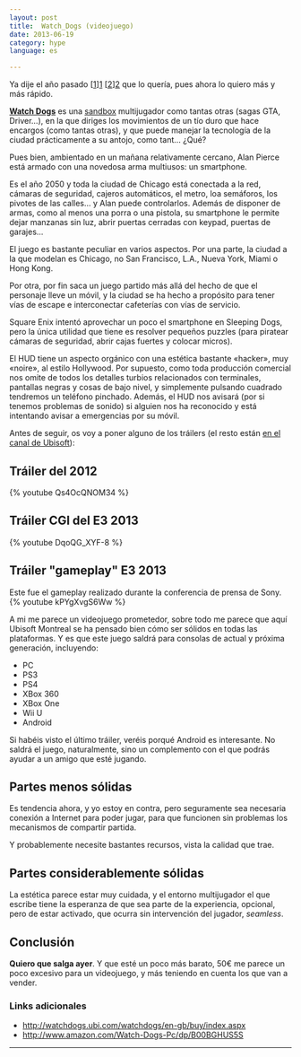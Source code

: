 ```yaml
---
layout: post
title:  Watch_Dogs (videojuego)
date: 2013-06-19
category: hype
language: es

---
```


Ya dije el año pasado [[1]][1] [[2]][2] que lo quería, pues ahora lo quiero más y más rápido.

[**Watch Dogs**][WDUBI] es una [sandbox][WP_S] multijugador como tantas otras (sagas GTA, Driver...), en la que diriges los movimientos de un tío duro que hace encargos (como tantas otras), y que puede manejar la tecnología de la ciudad prácticamente a su antojo, como tant... ¿Qué?

Pues bien, ambientado en un mañana relativamente cercano, Alan Pierce está armado con una novedosa arma multiusos: un smartphone.

Es el año 2050 y toda la ciudad de Chicago está conectada a la red, cámaras de seguridad, cajeros automáticos, el metro, loa semáforos, los pivotes de las calles... y Alan puede controlarlos.
Además de disponer de armas, como al menos una porra o una pistola, su smartphone le permite dejar manzanas sin luz, abrir puertas cerradas con keypad, puertas de garajes...

El juego es bastante peculiar en varios aspectos.
Por una parte, la ciudad a la que modelan es Chicago, no San Francisco, L.A., Nueva York, Miami o Hong Kong.

Por otra, por fin saca un juego partido más allá del hecho de que el personaje lleve un móvil, y la ciudad se ha hecho a propósito para tener vías de escape e interconectar cafeterías con vías de servicio.

Square Enix intentó aprovechar un poco el smartphone en Sleeping Dogs, pero la única utilidad que tiene es resolver pequeños puzzles (para piratear cámaras de seguridad, abrir cajas fuertes y colocar micros).

El HUD tiene un aspecto orgánico con una estética bastante «hacker», muy «noire», al estilo Hollywood.
Por supuesto, como toda producción comercial nos omite de todos los detalles turbios relacionados con terminales, pantallas negras y cosas de bajo nivel, y simplemente pulsando cuadrado tendremos un teléfono pinchado. Además, el HUD nos avisará (por si tenemos problemas de sonido) si alguien nos ha reconocido y está intentando avisar a emergencias por su móvil.

Antes de seguir, os voy a poner alguno de los tráilers (el resto están [en el canal de Ubisoft][YT_UBI]):

Tráiler del 2012
----------------
{% youtube Qs4OcQNOM34 %}

Tráiler CGI del E3 2013
-------------------
{% youtube DqoQG_XYF-8 %}


Tráiler "gameplay" E3 2013
---------------
Este fue el gameplay realizado durante la conferencia de prensa de Sony.
{% youtube kPYgXvgS6Ww %}

A mi me parece un videojuego prometedor, sobre todo me parece que aquí Ubisoft Montreal se ha pensado bien cómo ser sólidos en todas las plataformas. Y es que este juego saldrá para consolas de actual y próxima generación, incluyendo:

 - PC
 - PS3
 - PS4
 - XBox 360
 - XBox One
 - Wii U
 - Android

Si habéis visto el último tráiler, veréis porqué Android es interesante. No saldrá el juego, naturalmente, sino un complemento con el que podrás ayudar a un amigo que esté jugando.

Partes menos sólidas
--------------------
Es tendencia ahora, y yo estoy en contra, pero seguramente sea necesaria conexión a Internet para poder jugar, para que funcionen sin problemas los mecanismos de compartir partida.

Y probablemente necesite bastantes recursos, vista la calidad que trae.

Partes considerablemente sólidas
--------------------------------
La estética parece estar muy cuidada, y el entorno multijugador el que escribe tiene la esperanza de que sea parte de la experiencia, opcional, pero de estar activado, que ocurra sin intervención del jugador, *seamless*.

Conclusión
----------
**Quiero que salga ayer**. Y que esté un poco más barato, 50€ me parece un poco excesivo para un videojuego, y más teniendo en cuenta los que van a vender.

### Links adicionales
- http://watchdogs.ubi.com/watchdogs/en-gb/buy/index.aspx
- http://www.amazon.com/Watch-Dogs-Pc/dp/B00BGHUS5S

----

[1]: https://twitter.com/ssice/status/209788244479578113
[2]: https://twitter.com/ssice/status/210001046452445186
[WDUBI]: http://watchdogs.ubi.com
[WP_S]: http://es.wikipedia.org/wiki/Mundo_abierto
[YT_UBI]: https://ubisoft.thismoment.com/es-ES/youtube/watchdogs

